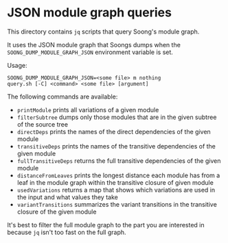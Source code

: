 # JSON module graph queries

This directory contains `jq` scripts that query Soong's module graph.

It uses the JSON module graph that Soongs dumps when the
`SOONG_DUMP_MODULE_GRAPH_JSON` environment variable is set.

Usage:

```
SOONG_DUMP_MODULE_GRAPH_JSON=<some file> m nothing
query.sh [-C] <command> <some file> [argument]
```

The following commands are available:
* `printModule` prints all variations of a given module
* `filterSubtree` dumps only those modules that are in the given subtree of the
  source tree
* `directDeps` prints the names of the direct dependencies of the given module
* `transitiveDeps` prints the names of the transitive dependencies of the given
  module
* `fullTransitiveDeps` returns the full transitive dependencies of the given
   module
* `distanceFromLeaves` prints the longest distance each module has from a leaf
  in the module graph within the transitive closure of given module
* `usedVariations` returns a map that shows which variations are used in the
  input and what values they take
* `variantTransitions`  summarizes the variant transitions in the transitive
  closure of the given module

It's best to filter the full module graph to the part you are interested in
because `jq` isn't too fast on the full graph.
